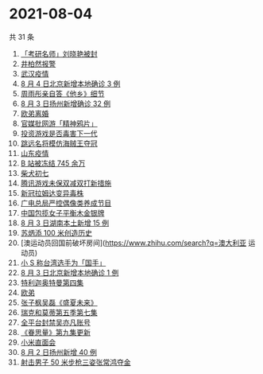 # 2021-08-04

共 31 条

<!-- BEGIN ZHIHUSEARCH -->
<!-- 最后更新时间 Wed Aug 04 2021 21:18:59 GMT+0800 (China Standard Time) -->
1. [「考研名师」刘晓艳被封](https://www.zhihu.com/search?q=刘晓艳)
1. [井柏然报警](https://www.zhihu.com/search?q=井柏然)
1. [武汉疫情](https://www.zhihu.com/search?q=武汉疫情)
1. [8 月 4 日北京新增本地确诊 3 例](https://www.zhihu.com/search?q=北京疫情)
1. [周雨彤亲自答《他乡》细节](https://www.zhihu.com/search?q=我在他乡挺好的)
1. [8 月 3 日扬州新增确诊 32 例](https://www.zhihu.com/search?q=扬州)
1. [欧弟离婚](https://www.zhihu.com/search?q=欧弟)
1. [官媒批网游「精神鸦片」](https://www.zhihu.com/search?q=网络游戏)
1. [投资游戏是否毒害下一代](https://www.zhihu.com/search?q=网络游戏)
1. [跳远名将模仿海贼王夺冠](https://www.zhihu.com/search?q=海贼王)
1. [山东疫情](https://www.zhihu.com/search?q=山东)
1. [B 站被冻结 745 余万](https://www.zhihu.com/search?q=哔哩哔哩)
1. [柴犬初七](https://www.zhihu.com/search?q=柴犬初七)
1. [腾讯游戏未保双减双打新措施](https://www.zhihu.com/search?q=腾讯游戏)
1. [新冠拉姆达变异毒株](https://www.zhihu.com/search?q=拉姆达)
1. [广电总局严控偶像类养成节目](https://www.zhihu.com/search?q=选秀节目)
1. [中国包揽女子平衡木金银牌](https://www.zhihu.com/search?q=平衡木)
1. [8 月 3 日湖南本土新增 15 例](https://www.zhihu.com/search?q=湖南疫情)
1. [苏炳添 100 米创造历史](https://www.zhihu.com/search?q=苏炳添)
1. [澳运动员回国前破坏房间](https://www.zhihu.com/search?q=澳大利亚 运动员)
1. [小 S 称台湾选手为「国手」](https://www.zhihu.com/search?q=小s)
1. [8 月 3 日北京新增本地确诊 1 例](https://www.zhihu.com/search?q=北京疫情)
1. [特利迦奥特曼第四集](https://www.zhihu.com/search?q=特利迦奥特曼)
1. [欧弟](https://www.zhihu.com/search?q=欧弟离婚)
1. [张子枫吴磊《盛夏未来》](https://www.zhihu.com/search?q=盛夏未来)
1. [瑞克和莫蒂第五季第七集](https://www.zhihu.com/search?q=瑞克和莫蒂)
1. [全平台封禁吴亦凡账号](https://www.zhihu.com/search?q=吴亦凡封号)
1. [《眷思量》第九集更新](https://www.zhihu.com/search?q=眷思量)
1. [小米直面会](https://www.zhihu.com/search?q=小米直面会)
1. [8 月 2 日扬州新增 40 例](https://www.zhihu.com/search?q=扬州)
1. [射击男子 50 米步枪三姿张常鸿夺金](https://www.zhihu.com/search?q=张常鸿)
<!-- END ZHIHUSEARCH -->

